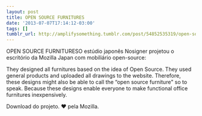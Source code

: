 ```yaml
---
layout: post
title: OPEN SOURCE FURNITURES
date: '2013-07-07T17:14:12-03:00'
tags: []
tumblr_url: http://amplifysomething.tumblr.com/post/54852535319/open-source-furnitures
---
```

OPEN SOURCE FURNITURESO estúdio japonês Nosigner projetou o escritório da Mozilla Japan com mobiliário open-source:

They designed all furnitures based on the idea of Open Source. They used general products and uploaded all drawings to the website. Therefore, these designs might also be able to call the “open source furniture" so to speak. Because these designs enable everyone to make functional office furnitures inexpensively.

Download do projeto. ❤ pela Mozilla.
